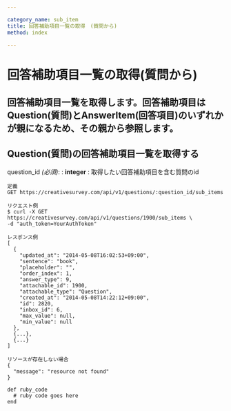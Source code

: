 ```yaml
---

category_name: sub_item
title: 回答補助項目一覧の取得　(質問から)
method: index

---
```


# 回答補助項目一覧の取得(質問から)

## 回答補助項目一覧を取得します。回答補助項目はQuestion(質問)とAnswerItem(回答項目)のいずれかが親になるため、その親から参照します。

## Question(質問)の回答補助項目一覧を取得する
question_id _(必須)_:
: __integer__
: 取得したい回答補助項目を含む質問のid

~~~
定義
GET https://creativesurvey.com/api/v1/questions/:question_id/sub_items

リクエスト例
$ curl -X GET https://creativesurvey.com/api/v1/questions/1900/sub_items \
-d "auth_token=YourAuthToken"

レスポンス例
[
  {
    "updated_at": "2014-05-08T16:02:53+09:00",
    "sentence": "book",
    "placeholder": "",
    "order_index": 1,
    "answer_type": 9,
    "attachable_id": 1900,
    "attachable_type": "Question",
    "created_at": "2014-05-08T14:22:12+09:00",
    "id": 2820,
    "inbox_id": 6,
    "max_value": null,
    "min_value": null
  },
  {...},
  {...}
]  
  
リソースが存在しない場合
{
  "message": "resource not found"
}
~~~

~~~
def ruby_code
  # ruby code goes here
end
~~~
